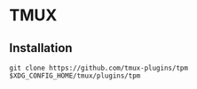 # TMUX

## Installation

```shell
git clone https://github.com/tmux-plugins/tpm $XDG_CONFIG_HOME/tmux/plugins/tpm
```
